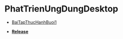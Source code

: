 # PhatTrienUngDungDesktop
* [BaiTapThucHanhBuoi1](https://github.com/dopaemon/PhatTrienUngDungDesktop/tree/BaiThucHanhBuoi1)

* [**Release**](https://github.com/dopaemon/PhatTrienUngDungDesktop/releases)
